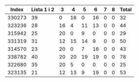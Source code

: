 | Index | Lista 1 i 2 | 3 | 4 | 5 | 6 | 7 | 8 | Total |
| -- | -- | -- | -- | -- | -- | -- | -- | -- |
| 330273 | 39 | 0 | 16 | 0 | 16 | 0 | 0 | 32 | 
| 323236 | 28 | 16 | 4 | 11 | 13 | 0 | 0 | 44 | 
| 315942 | 25 | 20 | 0 | 9 | 0 | 0 | 0 | 29 | 
| 331319 | 31 | 12 | 15 | 14 | 9 | 0 | 0 | 50 | 
| 314570 | 23 | 20 | 0 | 7 | 16 | 0 | 0 | 43 | 
| 338782 | 40 | 20 | 20 | 19 | 19 | 0 | 0 | 78 | 
| 322680 | 35 | 20 | 5 | 0 | 0 | 0 | 0 | 25 | 
| 323135 | 21 | 12 | 13 | 9 | 19 | 0 | 0 | 53 | 
